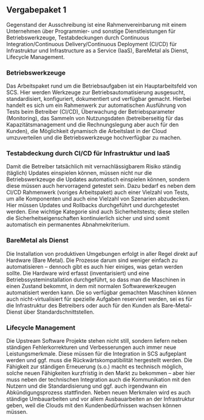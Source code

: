 ## Vergabepaket 1

Gegenstand der Ausschreibung ist eine Rahmenvereinbarung mit einem Unternehmen über Programmier- und sonstige Dienstleistungen für Betriebswerkzeuge, Testabdeckungen durch Continuous Integration/Continuous Delivery/Continuous Deployment (CI/CD) für Infrastruktur und Infrastructure as a Service (IaaS), BareMetal als Dienst, Lifecycle Management.

### Betriebswerkzeuge

Das Arbeitspaket rund um die Betriebsaufgaben ist ein Hauptarbeitsfeld von SCS. Hier werden Werkzeuge zur Betriebsautomatisierung ausgesucht, standardisiert, konfiguriert, dokumentiert und verfügbar gemacht. Hierbei handelt es sich um ein Rahmenwerk zur automatischen Ausführung von Tests beim Betreiber (CI/CD), Überwachung der Betriebsparameter (Monitoring), das Sammeln von Nutzungsdaten (betreiberseitig für das Kapazitätsmanagement und die Rechnungslegung aber auch für den Kunden), die Möglichkeit dynamisch die Arbeitslast in der Cloud umzuverteilen und die Betriebswerkzeuge hochverfügbar zu machen.

### Testabdeckung durch CI/CD für Infrastruktur und IaaS
Damit die Betreiber tatsächlich mit vernachlässigbarem Risiko ständig (täglich) Updates einspielen können, müssen nicht nur die Betriebswerkzeuge die Updates automatisch einspielen können, sondern diese müssen auch hervorragend getestet sein. Dazu bedarf es neben dem CI/CD Rahmenwerk (voriges Arbeitspaket) auch einer Vielzahl von Tests, um alle Komponenten und auch eine Vielzahl von Szenarien abzudecken. Hier müssen Updates und Rollbacks durchgeführt und durchgetestet werden. Eine wichtige Kategorie sind auch Sicherheitstests; diese stellen die Sicherheitseigenschaften kontinuierlich sicher und sind somit automatisch ein permanentes Abnahmekriterium.

### BareMetal als Dienst
Die Installation von produktiven Umgebungen erfolgt in aller Regel direkt auf Hardware (Bare Metal). Die Prozesse darum sind weniger einfach zu automatisieren – dennoch gibt es auch hier einiges, was getan werden sollte. Die Hardware wird erfasst (inventarisiert) und eine Betriebssysteminstallation durchgeführt, so dass man die Maschinen in einen Zustand bekommt, in dem mit normalen Softwarewerkzeugen automatisiert werden kann. Die so verfügbar gemachten Maschinen können auch nicht-virtualisiert für spezielle Aufgaben reserviert werden, sei es für die Infrastruktur des Betreibers oder auch für den Kunden als Bare-Metal- Dienst über Standardschnittstellen.

### Lifecycle Management
Die Upstream Software Projekte stehen nicht still, sondern liefern neben ständigen Fehlerkorrekturen und Verbesserungen auch immer neue Leistungsmerkmale. Diese müssen für die Integration in SCS aufgeplant werden und ggf. muss die Rückwärtskompatibilität hergestellt werden. Die Fähigkeit zur ständigen Erneuerung (s.o.) macht es technisch möglich, solche neuen Fähigkeiten kurzfristig in den Markt zu bekommen – aber hier muss neben der technischen Integration auch die Kommunikation mit den Nutzern und die Standardisierung und ggf. auch irgendwann ein Abkündigungsprozess stattfinden. Neben neuen Merkmalen wird es auch ständige Umbauarbeiten und vor allem Ausbauarbeiten an der Infrastruktur geben, weil die Clouds mit den Kundenbedürfnissen wachsen können müssen.